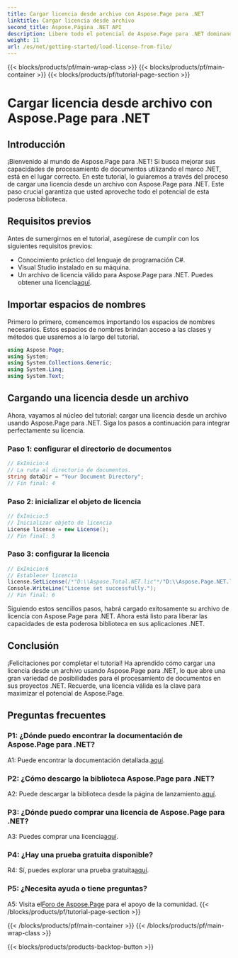 ```yaml
---
title: Cargar licencia desde archivo con Aspose.Page para .NET
linktitle: Cargar licencia desde archivo
second_title: Aspose.Página .NET API
description: Libere todo el potencial de Aspose.Page para .NET dominando el arte de cargar licencias desde archivos. Aumente sus capacidades de procesamiento de documentos sin problemas.
weight: 11
url: /es/net/getting-started/load-license-from-file/
---
```


{{< blocks/products/pf/main-wrap-class >}}
{{< blocks/products/pf/main-container >}}
{{< blocks/products/pf/tutorial-page-section >}}

# Cargar licencia desde archivo con Aspose.Page para .NET

## Introducción

¡Bienvenido al mundo de Aspose.Page para .NET! Si busca mejorar sus capacidades de procesamiento de documentos utilizando el marco .NET, está en el lugar correcto. En este tutorial, lo guiaremos a través del proceso de cargar una licencia desde un archivo con Aspose.Page para .NET. Este paso crucial garantiza que usted aproveche todo el potencial de esta poderosa biblioteca.

## Requisitos previos

Antes de sumergirnos en el tutorial, asegúrese de cumplir con los siguientes requisitos previos:

- Conocimiento práctico del lenguaje de programación C#.
- Visual Studio instalado en su máquina.
-  Un archivo de licencia válido para Aspose.Page para .NET. Puedes obtener una licencia[aquí](https://purchase.aspose.com/buy).

## Importar espacios de nombres

Primero lo primero, comencemos importando los espacios de nombres necesarios. Estos espacios de nombres brindan acceso a las clases y métodos que usaremos a lo largo del tutorial.

```csharp
using Aspose.Page;
using System;
using System.Collections.Generic;
using System.Linq;
using System.Text;
```

## Cargando una licencia desde un archivo

Ahora, vayamos al núcleo del tutorial: cargar una licencia desde un archivo usando Aspose.Page para .NET. Siga los pasos a continuación para integrar perfectamente su licencia.

### Paso 1: configurar el directorio de documentos

```csharp
// ExInicio:4
// La ruta al directorio de documentos.
string dataDir = "Your Document Directory";
// Fin final: 4
```

### Paso 2: inicializar el objeto de licencia

```csharp
// ExInicio:5
// Inicializar objeto de licencia
License license = new License();
// Fin final: 5
```

### Paso 3: configurar la licencia

```csharp
// ExInicio:6
// Establecer licencia
license.SetLicense(/*"D:\\Aspose.Total.NET.lic"*/"D:\\Aspose.Page.NET.lic");
Console.WriteLine("License set successfully.");
// Fin final: 6
```

Siguiendo estos sencillos pasos, habrá cargado exitosamente su archivo de licencia con Aspose.Page para .NET. Ahora está listo para liberar las capacidades de esta poderosa biblioteca en sus aplicaciones .NET.

## Conclusión

¡Felicitaciones por completar el tutorial! Ha aprendido cómo cargar una licencia desde un archivo usando Aspose.Page para .NET, lo que abre una gran variedad de posibilidades para el procesamiento de documentos en sus proyectos .NET. Recuerde, una licencia válida es la clave para maximizar el potencial de Aspose.Page.


## Preguntas frecuentes

### P1: ¿Dónde puedo encontrar la documentación de Aspose.Page para .NET?

 A1: Puede encontrar la documentación detallada.[aquí](https://reference.aspose.com/page/net/).

### P2: ¿Cómo descargo la biblioteca Aspose.Page para .NET?

 A2: Puede descargar la biblioteca desde la página de lanzamiento.[aquí](https://releases.aspose.com/page/net/).

### P3: ¿Dónde puedo comprar una licencia de Aspose.Page para .NET?

 A3: Puedes comprar una licencia[aquí](https://purchase.aspose.com/buy).

### P4: ¿Hay una prueba gratuita disponible?

 R4: Sí, puedes explorar una prueba gratuita[aquí](https://releases.aspose.com/).

### P5: ¿Necesita ayuda o tiene preguntas? 

 A5: Visita el[Foro de Aspose.Page](https://forum.aspose.com/c/page/39) para el apoyo de la comunidad.
{{< /blocks/products/pf/tutorial-page-section >}}

{{< /blocks/products/pf/main-container >}}
{{< /blocks/products/pf/main-wrap-class >}}

{{< blocks/products/products-backtop-button >}}
